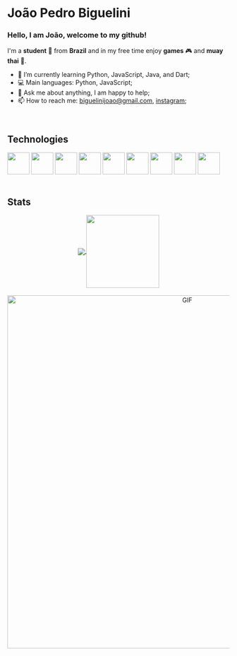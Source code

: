 # João Pedro Biguelini 
### Hello, I am João, welcome to my github!
I'm a **student** :book: from **Brazil** and in my free time enjoy **games** :video_game: and **muay thai** :boxing_glove:.
<br>

- 🌱 I’m currently learning Python, JavaScript, Java, and Dart;
- 💻 Main languages: Python, JavaScript;
- 💬 Ask me about anything, I am happy to help;
- 📫 How to reach me: biguelinijoao@gmail.com, [instagram](https://www.instagram.com/joaobiguelini/);
<br>

## Technologies
<div text-align="center">
  <img width="50" height="50" src="https://cdn.jsdelivr.net/gh/devicons/devicon/icons/bootstrap/bootstrap-plain.svg" />
  <img width="50" height="50" src="https://cdn.jsdelivr.net/gh/devicons/devicon/icons/css3/css3-original.svg" />
  <img width="50" height="50" src="https://cdn.jsdelivr.net/gh/devicons/devicon/icons/dot-net/dot-net-original.svg" />
<img width="50" height="50" src="https://cdn.jsdelivr.net/gh/devicons/devicon/icons/flutter/flutter-original.svg" />
<img width="50" height="50" src="https://cdn.jsdelivr.net/gh/devicons/devicon/icons/git/git-original.svg" />
<img width="50" height="50" src="https://cdn.jsdelivr.net/gh/devicons/devicon/icons/html5/html5-original.svg" />
<img width="50" height="50" src="https://cdn.jsdelivr.net/gh/devicons/devicon/icons/javascript/javascript-original.svg" />
<img width="50" height="50" src="https://cdn.jsdelivr.net/gh/devicons/devicon/icons/mysql/mysql-original-wordmark.svg" />
<img width="50" height="50" src="https://cdn.jsdelivr.net/gh/devicons/devicon/icons/python/python-original.svg" />


</div>
<br>

## Stats
<p align="center"> 
  <a href="https://github.com/anuraghazra/github-readme-stats">
    <img
      align="center"
      src="https://github-readme-stats.vercel.app/api/top-langs/?username=Biguelini&theme=cobalt&layout=compact"
    />
  </a>
  <a href="https://github.com/anuraghazra/github-readme-stats">
    <img
      align="center"
      height="165"
      src="https://github-readme-stats.vercel.app/api?username=Biguelini&count_private=true&show_icons=true&theme=cobalt&custom_title=Github%20Status&hide=issues"
    />
  </a>
  <br>
  <br>
  <img width="800" alt="GIF" src="https://media.giphy.com/media/4UzW8S83pWoKs/giphy.gif"/>
</p>


